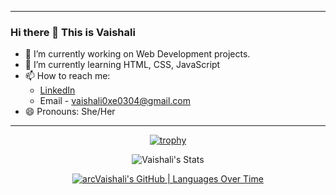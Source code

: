 --------------------------------------------------------------------------------------------------------------------------------------------------------------
### Hi there 👋 This is Vaishali 
 - 🔭 I’m currently working on Web Development projects. <br>
 - 🌱 I’m currently learning HTML, CSS, JavaScript <br>
 - 📫 How to reach me: <br>
      + [LinkedIn](https://www.linkedin.com/in/vaishali-p-97326221b/) <br>
      + Email - vaishali0xe0304@gmail.com <br>
 - 😄 Pronouns: She/Her <br>

 ---------------------------------------------------------------------------------------------------------------------------------------------------------------

<div align = "center"> 
  
[![trophy](https://github-profile-trophy.vercel.app/?username=ryo-ma&rank=C)](https://github.com/ryo-ma/github-profile-trophy)

![Vaishali's Stats](https://github-readme-stats.vercel.app/api?username=arcVaishali&show_icons=true)

[![arcVaishali's GitHub | Languages Over Time](https://stats.quine.sh/arcVaishali/languages-over-time?theme=light)](https://quine.sh)

</div>

<!--
**arcVaishali/arcVaishali** is a ✨ _special_ ✨ repository because its `README.md` (this file) appears on your GitHub profile.

Here are some ideas to get you started:

- 🔭 I’m currently working on ...
- 🌱 I’m currently learning ...
- 👯 I’m looking to collaborate on ...
- 🤔 I’m looking for help with ...
- 💬 Ask me about ...
- 📫 How to reach me: ...
- 😄 Pronouns: ...
- ⚡ Fun fact: ...
-->
